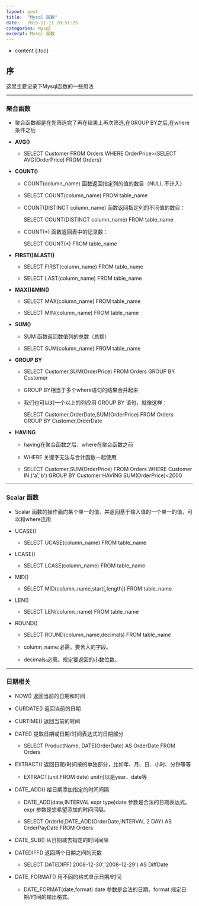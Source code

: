 ```yaml
---
layout: post
title:  "Mysql 函数"
date:   2015-11-11 20:51:25
categories: Mysql
excerpt: Mysql 函数
---
```


* content
{:toc}


## 序

这里主要记录下Mysql函数的一些用法

---

### 聚合函数

 * 聚合函数都是在先筛选完了再在结果上再次筛选,在GROUP BY之后,在where条件之后

 * **AVG()**

   * SELECT Customer FROM Orders
        WHERE OrderPrice>(SELECT AVG(OrderPrice) FROM Orders)

 * **COUNT()**

   * COUNT(column_name) 函数返回指定列的值的数目（NULL 不计入）

   * SELECT COUNT(column_name) FROM table_name

   * COUNT(DISTINCT column_name) 函数返回指定列的不同值的数目：

     SELECT COUNT(DISTINCT column_name) FROM table_name

   * COUNT(*) 函数返回表中的记录数：

     SELECT COUNT(*) FROM table_name

 * **FIRST()&LAST()**

   * SELECT FIRST(column_name) FROM table_name

   * SELECT LAST(column_name) FROM table_name

 * **MAX()&MIN()**

   * SELECT MAX(column_name) FROM table_name

   * SELECT MIN(column_name) FROM table_name

 * **SUM()**

   * SUM 函数返回数值列的总数（总额）

   * SELECT SUM(column_name) FROM table_name

 * **GROUP BY**

   * SELECT Customer,SUM(OrderPrice) FROM Orders
        GROUP BY Customer

   * GROUP BY相当于多个where语句的结果合并起来

   * 我们也可以对一个以上的列应用 GROUP BY 语句，就像这样：

     SELECT Customer,OrderDate,SUM(OrderPrice) FROM Orders
        GROUP BY Customer,OrderDate

 * **HAVING**

   * having在聚合函数之后，where在聚合函数之前

   * WHERE 关键字无法与合计函数一起使用

   * SELECT Customer,SUM(OrderPrice) FROM Orders
        WHERE Customer IN ('a','b')
        GROUP BY Customer
        HAVING SUM(OrderPrice)<2000

---

### Scalar 函数

 * Scalar 函数的操作面向某个单一的值，并返回基于输入值的一个单一的值，可以和where连用

 * UCASE()

   * SELECT UCASE(column_name) FROM table_name

 * LCASE()

   * SELECT LCASE(column_name) FROM table_name

 * MID()

   * SELECT MID(column_name,start[,length]) FROM table_name

 * LEN()

   * SELECT LEN(column_name) FROM table_name

 * ROUND()

   * SELECT ROUND(column_name,decimals) FROM table_name

   * column_name:必需。要舍入的字段。

   * decimals:必需。规定要返回的小数位数。

---

### 日期相关

 * NOW()    返回当前的日期和时间

 * CURDATE()	返回当前的日期

 * CURTIME()	返回当前的时间

 * DATE()	提取日期或日期/时间表达式的日期部分

   * SELECT ProductName, DATE(OrderDate) AS OrderDate FROM Orders

 * EXTRACT()	返回日期/时间按的单独部分，比如年、月、日、小时、分钟等等

   * EXTRACT(unit FROM date) unit可以是year、date等

 * DATE_ADD()	给日期添加指定的时间间隔

   * DATE_ADD(date,INTERVAL expr type)date 参数是合法的日期表达式。expr 参数是您希望添加的时间间隔。

   * SELECT OrderId,DATE_ADD(OrderDate,INTERVAL 2 DAY) AS OrderPayDate FROM Orders

 * DATE_SUB()	从日期减去指定的时间间隔

 * DATEDIFF()	返回两个日期之间的天数

   * SELECT DATEDIFF('2008-12-30','2008-12-29') AS DiffDate

 * DATE_FORMAT()	用不同的格式显示日期/时间

   * DATE_FORMAT(date,format) date 参数是合法的日期。format 规定日期/时间的输出格式。

